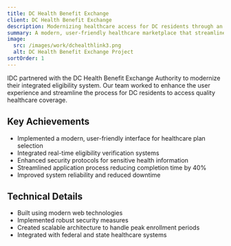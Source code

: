 ```yaml
---
title: DC Health Benefit Exchange
client: DC Health Benefit Exchange
description: Modernizing healthcare access for DC residents through an integrated eligibility system
summary: A modern, user-friendly healthcare marketplace that streamlines access to quality coverage for DC residents.
image:
  src: /images/work/dchealthlink3.png
  alt: DC Health Benefit Exchange Project
sortOrder: 1
---
```


IDC partnered with the DC Health Benefit Exchange Authority to modernize their integrated eligibility system. Our team worked to enhance the user experience and streamline the process for DC residents to access quality healthcare coverage.

## Key Achievements

- Implemented a modern, user-friendly interface for healthcare plan selection
- Integrated real-time eligibility verification systems
- Enhanced security protocols for sensitive health information
- Streamlined application process reducing completion time by 40%
- Improved system reliability and reduced downtime

## Technical Details

- Built using modern web technologies
- Implemented robust security measures
- Created scalable architecture to handle peak enrollment periods
- Integrated with federal and state healthcare systems
